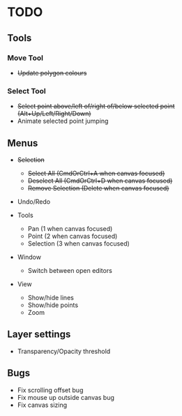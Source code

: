 # TODO

## Tools

### Move Tool
- ~~Update polygon colours~~

### Select Tool
- ~~Select point above/left of/right of/below selected point (Alt+Up/Left/Right/Down)~~
- Animate selected point jumping

## Menus
- ~~Selection~~
	- ~~Select All (CmdOrCtrl+A when canvas focused)~~
	- ~~Deselect All (CmdOrCtrl+D when canvas focused)~~
	- ~~Remove Selection (Delete when canvas focused)~~

- Undo/Redo

- Tools
	- Pan (1 when canvas focused)
	- Point (2 when canvas focused)
	- Selection (3 when canvas focused)

- Window
	- Switch between open editors

- View
	- Show/hide lines
	- Show/hide points
	- Zoom

## Layer settings
- Transparency/Opacity threshold

## Bugs
- Fix scrolling offset bug
- Fix mouse up outside canvas bug
- Fix canvas sizing

